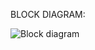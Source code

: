 BLOCK DIAGRAM:

![Block diagram](https://user-images.githubusercontent.com/94157158/144342784-d679757b-3ae2-43ab-993e-ac1618c39c41.jpg)

 

